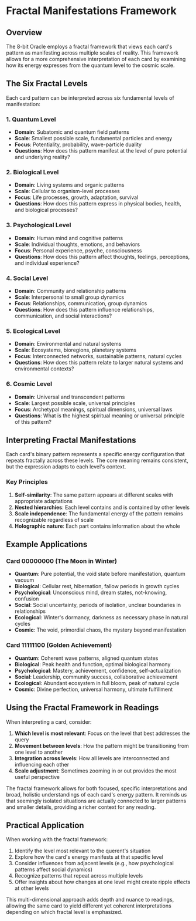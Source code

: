 # Fractal Manifestations Framework

## Overview

The 8-bit Oracle employs a fractal framework that views each card's pattern as manifesting across multiple scales of reality. This framework allows for a more comprehensive interpretation of each card by examining how its energy expresses from the quantum level to the cosmic scale.

## The Six Fractal Levels

Each card pattern can be interpreted across six fundamental levels of manifestation:

### 1. Quantum Level
- **Domain**: Subatomic and quantum field patterns
- **Scale**: Smallest possible scale, fundamental particles and energy
- **Focus**: Potentiality, probability, wave-particle duality
- **Questions**: How does this pattern manifest at the level of pure potential and underlying reality?

### 2. Biological Level
- **Domain**: Living systems and organic patterns
- **Scale**: Cellular to organism-level processes
- **Focus**: Life processes, growth, adaptation, survival
- **Questions**: How does this pattern express in physical bodies, health, and biological processes?

### 3. Psychological Level
- **Domain**: Human mind and cognitive patterns
- **Scale**: Individual thoughts, emotions, and behaviors
- **Focus**: Personal experience, psyche, consciousness
- **Questions**: How does this pattern affect thoughts, feelings, perceptions, and individual experience?

### 4. Social Level
- **Domain**: Community and relationship patterns
- **Scale**: Interpersonal to small group dynamics
- **Focus**: Relationships, communication, group dynamics
- **Questions**: How does this pattern influence relationships, communication, and social interactions?

### 5. Ecological Level
- **Domain**: Environmental and natural systems
- **Scale**: Ecosystems, bioregions, planetary systems
- **Focus**: Interconnected networks, sustainable patterns, natural cycles
- **Questions**: How does this pattern relate to larger natural systems and environmental contexts?

### 6. Cosmic Level
- **Domain**: Universal and transcendent patterns
- **Scale**: Largest possible scale, universal principles
- **Focus**: Archetypal meanings, spiritual dimensions, universal laws
- **Questions**: What is the highest spiritual meaning or universal principle of this pattern?

## Interpreting Fractal Manifestations

Each card's binary pattern represents a specific energy configuration that repeats fractally across these levels. The core meaning remains consistent, but the expression adapts to each level's context.

### Key Principles

1. **Self-similarity**: The same pattern appears at different scales with appropriate adaptations
2. **Nested hierarchies**: Each level contains and is contained by other levels
3. **Scale independence**: The fundamental energy of the pattern remains recognizable regardless of scale
4. **Holographic nature**: Each part contains information about the whole

## Example Applications

### Card 00000000 (The Moon in Winter)
- **Quantum**: Pure potential, the void state before manifestation, quantum vacuum
- **Biological**: Cellular rest, hibernation, fallow periods in growth cycles
- **Psychological**: Unconscious mind, dream states, not-knowing, confusion
- **Social**: Social uncertainty, periods of isolation, unclear boundaries in relationships
- **Ecological**: Winter's dormancy, darkness as necessary phase in natural cycles
- **Cosmic**: The void, primordial chaos, the mystery beyond manifestation

### Card 11111100 (Golden Achievement)
- **Quantum**: Coherent wave patterns, aligned quantum states
- **Biological**: Peak health and function, optimal biological harmony
- **Psychological**: Mastery, achievement, confidence, self-actualization
- **Social**: Leadership, community success, collaborative achievement
- **Ecological**: Abundant ecosystem in full bloom, peak of natural cycle
- **Cosmic**: Divine perfection, universal harmony, ultimate fulfillment

## Using the Fractal Framework in Readings

When interpreting a card, consider:

1. **Which level is most relevant**: Focus on the level that best addresses the query
2. **Movement between levels**: How the pattern might be transitioning from one level to another
3. **Integration across levels**: How all levels are interconnected and influencing each other
4. **Scale adjustment**: Sometimes zooming in or out provides the most useful perspective

The fractal framework allows for both focused, specific interpretations and broad, holistic understandings of each card's energy pattern. It reminds us that seemingly isolated situations are actually connected to larger patterns and smaller details, providing a richer context for any reading.

## Practical Application

When working with the fractal framework:

1. Identify the level most relevant to the querent's situation
2. Explore how the card's energy manifests at that specific level
3. Consider influences from adjacent levels (e.g., how psychological patterns affect social dynamics)
4. Recognize patterns that repeat across multiple levels
5. Offer insights about how changes at one level might create ripple effects at other levels

This multi-dimensional approach adds depth and nuance to readings, allowing the same card to yield different yet coherent interpretations depending on which fractal level is emphasized.